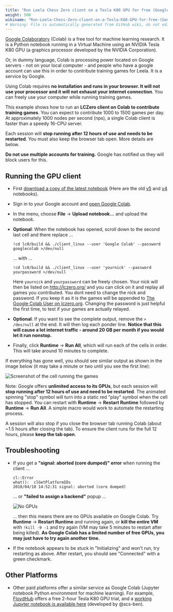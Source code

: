 ```yaml
---
title: "Run Leela Chess Zero client on a Tesla K80 GPU for free (Google Colaboratory)"
weight: 500
wikiname: "Run-Leela-Chess-Zero-client-on-a-Tesla-K80-GPU-for-free-(Google-Colaboratory)"
# Warning: File is automatically generated from GitHub wiki, do not edit by hand.
---
```

[Google Colaboratory](https://colab.research.google.com) (Colab) is a free tool for machine learning research. It is a Python notebook running in a Virtual Machine using an NVIDIA Tesla K80 GPU (a graphics processor developed by the NVIDIA Corporation).

Or, in dummy language, Colab is processing power located on Google servers - not on your local computer - and people who have a google account can use this in order to contribute training games for Leela. It is a service by Google.

Using Colab requires **no installation and runs in your browser. It will not use your processor and it will not exhaust your internet connection**. You can freely use your computer while running training games.

This example shows how to run an **LCZero client on Colab to contribute training games**. You can expect to contribute 1000 to 1500 games per day. At approximately 1000 nodes per second (nps), a single Colab client is faster than a speedy 16-CPU server.

Each session will **stop running after 12 hours of use and needs to be restarted**. You must also keep the browser tab open. More details are below.

**Do not use multiple accounts for training.** Google has notified us they will block users for this.

## Running the GPU client
* First [download a copy of the latest notebook](https://cdn.discordapp.com/attachments/427066771627966466/508693534547771441/lc0_v6.ipynb)
(Here are the old [v5](https://cdn.discordapp.com/attachments/427066771627966466/501185896511438860/lc0_v5.ipynb) and [v4](https://cdn.discordapp.com/attachments/425419999096733706/474576119996219402/lc0_v4.ipynb) notebooks).
* Sign in to your Google account and [open Google Colab](https://colab.research.google.com/notebooks/welcome.ipynb).
* In the menu, choose **File** -> **Upload notebook…** and upload the notebook.
* **Optional**: When the notebook has opened, scroll down to the second last cell and there replace ...

  `!cd lc0/build && ./client_linux --user 'Google Colab' --password googlecolab >/dev/null`

  ... with ...

  `!cd lc0/build && ./client_linux --user 'yournick' --password yourpassword >/dev/null`

  Here `yournick` and `yourpassword` can be freely chosen. Your nick will then be listed on http://lczero.org/ and you can click on it and replay all games you contributed. You dont need to change the nick and password. If you keep it as it is the games will be appended to [The Google Colab User on lczero.org](http://lczero.org/user/Google%20Colab). Changing the password is just helpful the first time, to test if your games are actually relayed.
  
* **Optional**: If you want to see the complete output, remove the `> /dev/null` at the end. It will then log each ponder line. **Notice that this will cause a lot internet traffic - around 20 GB per month if you would let it run nonstop.**

* Finally, click **Runtime** -> **Run All**, which will run each of the cells in order. This will take around 10 minutes to complete.

If everything has gone well, you should see similar output as shown in the image below (it may take a minute or two until you see the first line):

![Screenshot of the cell running the games](https://i.imgur.com/JScyZEh.png)

Note: Google offers **unlimited access to its GPUs**, but each session will **stop running after 12 hours of use and need to be restarted**. The animated spinning "stop" symbol will turn into a static red "play" symbol when the cell has stopped. You can restart with **Runtime** -> **Restart Runtime** followed by **Runtime** -> **Run All**. A simple macro would work to automate the restarting process. 

A session will also stop if you close the browser tab running Colab (about ~1.5 hours after closing the tab). To ensure the client runs for the full 12 hours, please **keep the tab open**.

## Troubleshooting

* If you get a **"signal: aborted (core dumped)" error** when running the client ...

  ```
  cl::Error
  what():  clGetPlatformIDs
  2018/04/18 14:52:31 signal: aborted (core dumped)
  ```

  ... or **"failed to assign a backend"** popup ...

  ![No GPUs](https://i.imgur.com/n3RQOga.png)

  ... then this means there are no GPUs available on Google Colab. Try **Runtime** -> **Restart Runtime** and running again, or **kill the entire VM** with `!kill -9 -1` and try again (VM may take 5 minutes to restart after being killed). **As Google Colab has a limited number of free GPUs, you may just have to try again another time.**

* If the notebook appears to be stuck in "Initializing" and won't run, try restarting as above. After restart, you should see "Connected" with a green checkmark.

## Other Platforms
 * Other paid platforms offer a similar service as Google Colab (Jupyter notebook Python environment for machine learning). For example, [FloydHub](https://www.floydhub.com/) offers a free 2-hour Tesla K80 GPU trial, and a [working Jupyter notebook is available here](https://drive.google.com/open?id=1c0rxfB5r-5-JhfNAjJfvjDFBSVYIFOq7) (developed by @scs-ben).